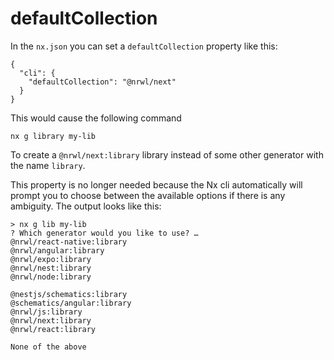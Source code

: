 # defaultCollection

In the `nx.json` you can set a `defaultCollection` property like this:

```jsonc
{
  "cli": {
    "defaultCollection": "@nrwl/next"
  }
}
```

This would cause the following command

```shell
nx g library my-lib
```

To create a `@nrwl/next:library` library instead of some other generator with the name `library`.

This property is no longer needed because the Nx cli automatically will prompt you to choose between the available options if there is any ambiguity. The output looks like this:

```shell
> nx g lib my-lib
? Which generator would you like to use? …
@nrwl/react-native:library
@nrwl/angular:library
@nrwl/expo:library
@nrwl/nest:library
@nrwl/node:library

@nestjs/schematics:library
@schematics/angular:library
@nrwl/js:library
@nrwl/next:library
@nrwl/react:library

None of the above
```
